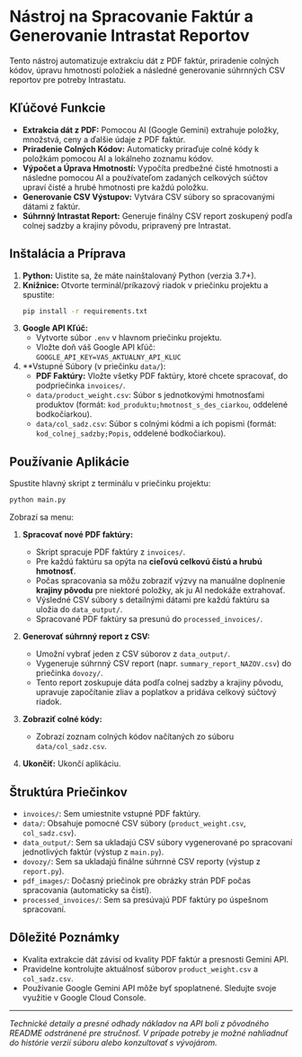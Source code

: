 # Nástroj na Spracovanie Faktúr a Generovanie Intrastat Reportov

Tento nástroj automatizuje extrakciu dát z PDF faktúr, priradenie colných kódov, úpravu hmotností položiek a následné generovanie súhrnných CSV reportov pre potreby Intrastatu.

## Kľúčové Funkcie

*   **Extrakcia dát z PDF:** Pomocou AI (Google Gemini) extrahuje položky, množstvá, ceny a ďalšie údaje z PDF faktúr.
*   **Priradenie Colných Kódov:** Automaticky priraďuje colné kódy k položkám pomocou AI a lokálneho zoznamu kódov.
*   **Výpočet a Úprava Hmotností:** Vypočíta predbežné čisté hmotnosti a následne pomocou AI a používateľom zadaných celkových súčtov upraví čisté a hrubé hmotnosti pre každú položku.
*   **Generovanie CSV Výstupov:** Vytvára CSV súbory so spracovanými dátami z faktúr.
*   **Súhrnný Intrastat Report:** Generuje finálny CSV report zoskupený podľa colnej sadzby a krajiny pôvodu, pripravený pre Intrastat.

## Inštalácia a Príprava

1.  **Python:** Uistite sa, že máte nainštalovaný Python (verzia 3.7+).
2.  **Knižnice:** Otvorte terminál/príkazový riadok v priečinku projektu a spustite:
    ```bash
    pip install -r requirements.txt
    ```
3.  **Google API Kľúč:**
    *   Vytvorte súbor `.env` v hlavnom priečinku projektu.
    *   Vložte doň váš Google API kľúč: `GOOGLE_API_KEY=VAS_AKTUALNY_API_KLUC`
4.  **Vstupné Súbory (v priečinku `data/`):
    *   **PDF Faktúry:** Vložte všetky PDF faktúry, ktoré chcete spracovať, do podpriečinka `invoices/`.
    *   `data/product_weight.csv`: Súbor s jednotkovými hmotnosťami produktov (formát: `kod_produktu;hmotnost_s_des_ciarkou`, oddelené bodkočiarkou).
    *   `data/col_sadz.csv`: Súbor s colnými kódmi a ich popismi (formát: `kod_colnej_sadzby;Popis`, oddelené bodkočiarkou).

## Používanie Aplikácie

Spustite hlavný skript z terminálu v priečinku projektu:

```bash
python main.py
```

Zobrazí sa menu:

1.  **Spracovať nové PDF faktúry:**
    *   Skript spracuje PDF faktúry z `invoices/`.
    *   Pre každú faktúru sa opýta na **cieľovú celkovú čistú a hrubú hmotnosť**.
    *   Počas spracovania sa môžu zobraziť výzvy na manuálne doplnenie **krajiny pôvodu** pre niektoré položky, ak ju AI nedokáže extrahovať.
    *   Výsledné CSV súbory s detailnými dátami pre každú faktúru sa uložia do `data_output/`.
    *   Spracované PDF faktúry sa presunú do `processed_invoices/`.

2.  **Generovať súhrnný report z CSV:**
    *   Umožní vybrať jeden z CSV súborov z `data_output/`.
    *   Vygeneruje súhrnný CSV report (napr. `summary_report_NAZOV.csv`) do priečinka `dovozy/`.
    *   Tento report zoskupuje dáta podľa colnej sadzby a krajiny pôvodu, upravuje započítanie zliav a poplatkov a pridáva celkový súčtový riadok.

3.  **Zobraziť colné kódy:**
    *   Zobrazí zoznam colných kódov načítaných zo súboru `data/col_sadz.csv`.

4.  **Ukončiť:** Ukončí aplikáciu.

## Štruktúra Priečinkov

*   `invoices/`: Sem umiestnite vstupné PDF faktúry.
*   `data/`: Obsahuje pomocné CSV súbory (`product_weight.csv`, `col_sadz.csv`).
*   `data_output/`: Sem sa ukladajú CSV súbory vygenerované po spracovaní jednotlivých faktúr (výstup z `main.py`).
*   `dovozy/`: Sem sa ukladajú finálne súhrnné CSV reporty (výstup z `report.py`).
*   `pdf_images/`: Dočasný priečinok pre obrázky strán PDF počas spracovania (automaticky sa čistí).
*   `processed_invoices/`: Sem sa presúvajú PDF faktúry po úspešnom spracovaní.

## Dôležité Poznámky

*   Kvalita extrakcie dát závisí od kvality PDF faktúr a presnosti Gemini API.
*   Pravidelne kontrolujte aktuálnosť súborov `product_weight.csv` a `col_sadz.csv`.
*   Používanie Google Gemini API môže byť spoplatnené. Sledujte svoje využitie v Google Cloud Console.

---
*Technické detaily a presné odhady nákladov na API boli z pôvodného README odstránené pre stručnosť. V prípade potreby je možné nahliadnuť do histórie verzií súboru alebo konzultovať s vývojárom.*
